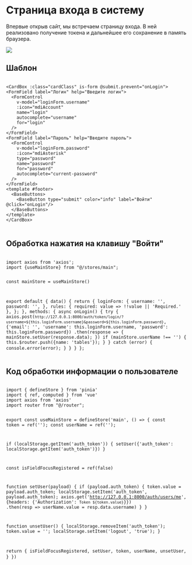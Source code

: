 <h1>Страница входа в систему</h1>
<p>Впервые открыв сайт, мы встречаем страницу входа. В ней реализовано получение токена и дальнейшее его сохранение в память браузера.</p>

<img src="../login.png">

<h2>Шаблон</h2>
<pre>
<code>
&lt;CardBox :class="cardClass" is-form @submit.prevent="onLogin"&gt;
&lt;FormField label="Логин" help="Введите логин"&gt;
  &lt;FormControl
    v-model="loginForm.username"
    :icon="mdiAccount"
    name="login"
    autocomplete="username"
    for="login"
  /&gt;
&lt;/FormField&gt;
&lt;FormField label="Пароль" help="Введите пароль"&gt;
  &lt;FormControl
    v-model="loginForm.password"
    :icon="mdiAsterisk"
    type="password"
    name="password"
    for="password"
    autocomplete="current-password"
  /&gt;
&lt;/FormField&gt;
&lt;template #footer&gt;
  &lt;BaseButtons&gt;
    &lt;BaseButton type="submit" color="info" label="Войти" @click="onLogin"/&gt;
  &lt;/BaseButtons&gt;
&lt;/template&gt;
&lt;/CardBox&gt;
</code>
</pre>

<h2>Обработка нажатия на клавишу "Войти"</h2>
<pre>
<code>
import axios from 'axios';
import {useMainStore} from "@/stores/main";

const mainStore = useMainStore()


export default {
  data() {
    return {
      loginForm: {
        username: '',
        password: '',
      },
      rules: {
        required: value => !!value || 'Required.'
      },
    };
  },
  methods: {
    async onLogin() {
        try {
          axios.post(`http://127.0.0.1:8000/auth/token/login/?username=${this.loginForm.username}&password=${this.loginForm.password}`, {'email': '', 'username': this.loginForm.username, 'password': this.loginForm.password})
          .then(response => {
            mainStore.setUser(response.data);
          })
          if (mainStore.userName !== '') {
            this.$router.push({name: 'tables'});
          }
        } catch (error) {
          console.error(error);
        }
      }
    }
};
</code>
</pre>

<h2>Код обработки информации о пользователе</h2>
<pre>
<code>
import { defineStore } from 'pinia'
import { ref, computed } from 'vue'
import axios from 'axios'
import router from "@/router";

export const useMainStore = defineStore('main', () => {
  const token = ref('');
  const userName = ref('');

  if (localStorage.getItem('auth_token')) {
    setUser({'auth_token': localStorage.getItem('auth_token')})
  }

  const isFieldFocusRegistered = ref(false)

  function setUser(payload) {
    if (payload.auth_token) {
      token.value = payload.auth_token;
      localStorage.setItem('auth_token', payload.auth_token);
      axios.get('http://127.0.0.1:8000/auth/users/me', {headers: {'Authorization': `Token ${token.value}`}})
        .then(resp => userName.value = resp.data.username)
    }
  }

  function unsetUser() {
    localStorage.removeItem('auth_token');
    token.value = '';
    localStorage.setItem('logout', 'true');
  }

  return {
    isFieldFocusRegistered,
    setUser,
    token,
    userName,
    unsetUser,
  }
})
</code>
</pre>
